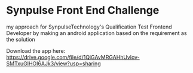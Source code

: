 # Synpulse Front End Challenge

my approach for SynpulseTechnology's Qualification Test Frontend Developer by making an android application based on the requirement as the solution

Download the app here:
https://drive.google.com/file/d/1QiGAvMRGAHhUvlov-SMTxuGIHOI6AJk3/view?usp=sharing
